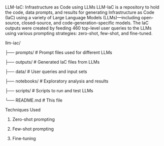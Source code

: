 LLM-IaC: Infrastructure as Code using LLMs
LLM-IaC is a repository to hold the code, data prompts, and results for generating Infrastructure as Code (IaC) using a variety of Large Language Models (LLMs)—including open-source, closed-source, and code-generation-specific models. The IaC outputs were created by feeding 460 top-level user queries to the LLMs using various prompting strategies: zero-shot, few-shot, and fine-tuned. 

llm-iac/

├── prompts/              # Prompt files used for different LLMs

├── outputs/              # Generated IaC files from LLMs

├── data/                 # User queries and input sets

├── notebooks/            # Exploratory analysis and results

├── scripts/              # Scripts to run and test LLMs

└── README.md             # This file

Techniques Used
1. Zero-shot prompting

2. Few-shot prompting

3. Fine-tuning 
